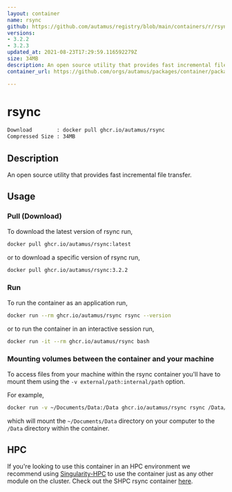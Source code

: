 ```yaml
---
layout: container
name: rsync
github: https://github.com/autamus/registry/blob/main/containers/r/rsync/spack.yaml
versions:
- 3.2.2
- 3.2.3
updated_at: 2021-08-23T17:29:59.116592279Z
size: 34MB
description: An open source utility that provides fast incremental file transfer.
container_url: https://github.com/orgs/autamus/packages/container/package/rsync

---
```

# rsync
```bash 
Download        : docker pull ghcr.io/autamus/rsync
Compressed Size : 34MB
```

## Description
An open source utility that provides fast incremental file transfer.

## Usage
### Pull (Download)
To download the latest version of rsync run,

```bash
docker pull ghcr.io/autamus/rsync:latest
```

or to download a specific version of rsync run,

```bash
docker pull ghcr.io/autamus/rsync:3.2.2
```
### Run
To run the container as an application run,
```bash
docker run --rm ghcr.io/autamus/rsync rsync --version
```

or to run the container in an interactive session run,
```bash
docker run -it --rm ghcr.io/autamus/rsync bash
```

### Mounting volumes between the container and your machine
To access files from your machine within the rsync container you'll have to mount them using the `-v external/path:internal/path` option.

For example,
```bash
docker run -v ~/Documents/Data:/Data ghcr.io/autamus/rsync rsync /Data/myData.csv
```
which will mount the `~/Documents/Data` directory on your computer to the `/Data` directory within the container.

## HPC
If you're looking to use this container in an HPC environment we recommend using [Singularity-HPC](https://singularity-hpc.readthedocs.io) to use the container just as any other module on the cluster. Check out the SHPC rsync container [here](https://singularityhub.github.io/singularity-hpc/r/ghcr.io-autamus-rsync/).